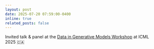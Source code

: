 ```yaml
---
layout: post
date: 2025-07-20 07:59:00-0400
inline: true
related_posts: false
---
```


Invited talk & panel at the [Data in Generative Models Workshop](https://t.co/nPSJjfhM6S) at ICML 2025 :canada: